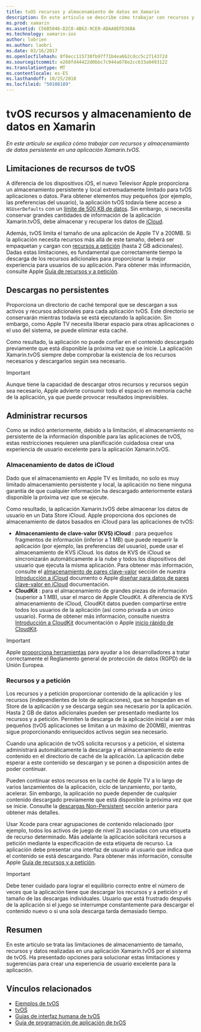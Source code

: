 ```yaml
---
title: tvOS recursos y almacenamiento de datos en Xamarin
description: En este artículo se describe cómo trabajar con recursos y el almacenamiento de datos persistentes en una aplicación de tvOS con Xamarin. Describe los recursos de almacenamiento y de petición de datos de iCloud.
ms.prod: xamarin
ms.assetid: C56B5046-D2C0-4B63-9CE0-ADAA0EFD368A
ms.technology: xamarin-ios
author: lobrien
ms.author: laobri
ms.date: 03/16/2017
ms.openlocfilehash: 8f8ecc115738fb97f71b4ea6b2cdcc5c2714372d
ms.sourcegitcommit: e268fd44422d0bbc7c944a678e2cc633a0493122
ms.translationtype: MT
ms.contentlocale: es-ES
ms.lasthandoff: 10/25/2018
ms.locfileid: "50108189"
---
```

# <a name="tvos-resources-and-data-storage-in-xamarin"></a>tvOS recursos y almacenamiento de datos en Xamarin

_En este artículo se explica cómo trabajar con recursos y almacenamiento de datos persistente en una aplicación Xamarin.tvOS._

<a name="tvOS-Resource-Limitations" />

## <a name="tvos-resource-limitations"></a>Limitaciones de recursos de tvOS

A diferencia de los dispositivos iOS, el nuevo Televisor Apple proporciona un almacenamiento persistente y local extremadamente limitado para tvOS aplicaciones o datos. Para obtener elementos muy pequeños (por ejemplo, las preferencias del usuario), la aplicación tvOS todavía tiene acceso a `NSUserDefaults` con un [límite de 500 KB de datos](https://forums.developer.apple.com/message/50696#50696). Sin embargo, si necesita conservar grandes cantidades de información de la aplicación Xamarin.tvOS, debe almacenar y recuperar los datos de [iCloud](#iCloud-Data-Storage).

Además, tvOS limita el tamaño de una aplicación de Apple TV a 200MB. Si la aplicación necesita recursos más allá de este tamaño, deberá ser empaquetan y cargan con [recursos a petición](#On-Demand-Resources) (hasta 2 GB adicionales). Dadas estas limitaciones, es fundamental que correctamente tiempo la descarga de los recursos adicionales para proporcionar la mejor experiencia para usuarios de su aplicación. Para obtener más información, consulte Apple [Guía de recursos y a petición](https://developer.apple.com/library/prerelease/tvos/documentation/FileManagement/Conceptual/On_Demand_Resources_Guide/index.html#//apple_ref/doc/uid/TP40015083).

<a name="Non-Persistent-Downloads" />

## <a name="non-persistent-downloads"></a>Descargas no persistentes

Proporciona un directorio de caché temporal que se descargan a sus activos y recursos adicionales para cada aplicación tvOS. Este directorio se conservarán mientras todavía se está ejecutando la aplicación. Sin embargo, como Apple TV necesita liberar espacio para otras aplicaciones o el uso del sistema, se puede eliminar esta caché.

Como resultado, la aplicación no puede confiar en el contenido descargado previamente que está disponible la próxima vez que se inicie. La aplicación Xamarin.tvOS siempre debe comprobar la existencia de los recursos necesarios y descargarlos según sea necesario.

> [!IMPORTANT]
> Aunque tiene la capacidad de descargar otros recursos y recursos según sea necesario, Apple advierte consumir todo el espacio en memoria caché de la aplicación, ya que puede provocar resultados imprevisibles.




<a name="Managing-Resources" />

## <a name="managing-resources"></a>Administrar recursos

Como se indicó anteriormente, debido a la limitación, el almacenamiento no persistente de la información disponible para las aplicaciones de tvOS, estas restricciones requieren una planificación cuidadosa crear una experiencia de usuario excelente para la aplicación Xamarin.tvOS.

<a name="iCloud-Data-Storage" />

### <a name="icloud-data-storage"></a>Almacenamiento de datos de iCloud

Dado que el almacenamiento en Apple TV es limitado, no solo es muy limitado almacenamiento persistente y local, la aplicación no tiene ninguna garantía de que cualquier información ha descargado anteriormente estará disponible la próxima vez que se ejecute.

Como resultado, la aplicación Xamarin.tvOS debe almacenar los datos de usuario en un Data Store iCloud. Apple proporciona dos opciones de almacenamiento de datos basados en iCloud para las aplicaciones de tvOS:

- **Almacenamiento de clave-valor (KVS) iCloud** : para pequeños fragmentos de información (inferior a 1 MB) que puede requerir la aplicación (por ejemplo, las preferencias del usuario), puede usar el almacenamiento de KVS iCloud. los datos de KVS de iCloud se sincronizarán automáticamente a la nube y todos los dispositivos del usuario que ejecuta la misma aplicación. Para obtener más información, consulte el [almacenamiento de pares clave-valor](~/ios/data-cloud/introduction-to-icloud.md) sección de nuestra [Introducción a iCloud](~/ios/data-cloud/introduction-to-icloud.md) documento o Apple [diseñar para datos de pares clave-valor en iCloud](https://developer.apple.com/library/prerelease/tvos/documentation/General/Conceptual/iCloudDesignGuide/Chapters/DesigningForKey-ValueDataIniCloud.html#//apple_ref/doc/uid/TP40012094-CH7) documentación.
- **CloudKit** : para el almacenamiento de grandes piezas de información (superior a 1 MB), usar el marco de Apple CloudKit. A diferencia de KVS almacenamiento de iCloud, CloudKit datos pueden compartirse entre todos los usuarios de la aplicación (así como privada a un único usuario). Forma de obtener más información, consulte nuestra [Introducción a CloudKit](~/ios/data-cloud/intro-to-cloudkit.md) documentación o Apple [inicio rápido de CloudKit](https://developer.apple.com/library/prerelease/tvos/documentation/DataManagement/Conceptual/CloudKitQuickStart/Introduction/Introduction.html#//apple_ref/doc/uid/TP40014987).

> [!IMPORTANT]
> Apple [proporciona herramientas](https://developer.apple.com/support/allowing-users-to-manage-data/) para ayudar a los desarrolladores a tratar correctamente el Reglamento general de protección de datos (RGPD) de la Unión Europea.

<a name="On-Demand-Resources" />

### <a name="on-demand-resources"></a>Recursos y a petición

Los recursos y a petición proporcionar contenido de la aplicación y los recursos (independientes de lote de aplicaciones), que se hospedan en el Store de la aplicación y se descarga según sea necesario por la aplicación. Hasta 2 GB de datos adicionales pueden ser presentado mediante los recursos y a petición. Permiten la descarga de la aplicación inicial a ser más pequeños (tvOS aplicaciones se limitan a un máximo de 200MB), mientras sigue proporcionando enriquecidos activos según sea necesario.

Cuando una aplicación de tvOS solicita recursos y a petición, el sistema administrará automáticamente la descarga y el almacenamiento de este contenido en el directorio de caché de la aplicación. La aplicación debe esperar a este contenido se descargan y se ponen a disposición antes de poder continuar.

Pueden continuar estos recursos en la caché de Apple TV a lo largo de varios lanzamientos de la aplicación, ciclo de lanzamiento, por tanto, acelerar. Sin embargo, la aplicación no puede depender de cualquier contenido descargado previamente que está disponible la próxima vez que se inicie. Consulte la [descargas Non-Persistent](#Non-Persistent-Downloads) sección anterior para obtener más detalles.

Usar Xcode para crear agrupaciones de contenido relacionado (por ejemplo, todos los activos de juego de nivel 2) asociadas con una etiqueta de recurso determinado. Más adelante la aplicación solicitará recursos a petición mediante la especificación de esta etiqueta de recurso. La aplicación debe presentar una interfaz de usuario al usuario que indica que el contenido se está descargando. Para obtener más información, consulte Apple [Guía de recursos y a petición](https://developer.apple.com/library/prerelease/tvos/documentation/FileManagement/Conceptual/On_Demand_Resources_Guide/index.html#//apple_ref/doc/uid/TP40015083).

> [!IMPORTANT]
> Debe tener cuidado para lograr el equilibrio correcto entre el número de veces que la aplicación tiene que descargar los recursos y a petición y el tamaño de las descargas individuales. Usuario que está frustrado después de la aplicación si el juego se interrumpe constantemente para descargar el contenido nuevo o si una sola descarga tarda demasiado tiempo.




<a name="Summary" />

## <a name="summary"></a>Resumen

En este artículo se trata las limitaciones de almacenamiento de tamaño, recursos y datos realizadas en una aplicación Xamarin.tvOS por el sistema de tvOS. Ha presentado opciones para solucionar estas limitaciones y sugerencias para crear una experiencia de usuario excelente para la aplicación.



## <a name="related-links"></a>Vínculos relacionados

- [Ejemplos de tvOS](https://developer.xamarin.com/samples/tvos/all/)
- [tvOS](https://developer.apple.com/tvos/)
- [Guías de interfaz humana de tvOS](https://developer.apple.com/tvos/human-interface-guidelines/)
- [Guía de programación de aplicación de tvOS](https://developer.apple.com/library/prerelease/tvos/documentation/General/Conceptual/AppleTV_PG/)
